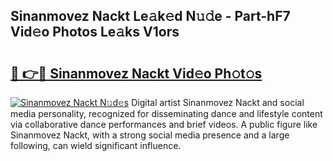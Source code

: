 ## Sinanmovez Nackt Le𝚊k𝚎d N𝚞𝚍e - Part-hF7 Vid𝚎o Photos Le𝚊ks V1ors

# <h2><a href="http://fb36qq.evod.top/?m=Sinanmovez+Nackt">🔗 👉🔴 Sinanmovez Nackt Vid𝚎o Ph𝚘t𝚘s</a></h2>

[![Sinanmovez Nackt N𝚞d𝚎s](https://i.imgur.com/8V9OHl7.gif)](http://fb36qq.evod.top/?m=Sinanmovez+Nackt)
Digital artist Sinanmovez Nackt and social media personality, recognized for disseminating dance and lifestyle content via collaborative dance performances and brief videos. A public figure like Sinanmovez Nackt, with a strong social media presence and a large following, can wield significant influence. 
